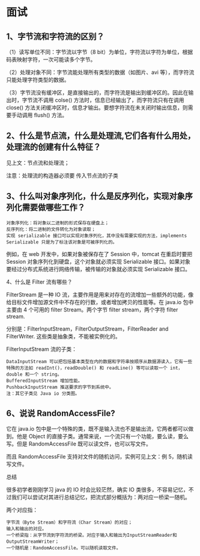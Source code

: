 面试
===

1、字节流和字符流的区别？
---

（1）读写单位不同：字节流以字节（8 bit）为单位，字符流以字符为单位，根据码表映射字符，一次可能读多个字节。

（2）处理对象不同：字节流能处理所有类型的数据（如图片、avi 等），而字符流只能处理字符类型的数据。

（3）字节流没有缓冲区，是直接输出的，而字符流是输出到缓冲区的。因此在输出时，字节流不调用 colse() 方法时，信息已经输出了，而字符流只有在调用 close() 方法关闭缓冲区时，信息才输出。要想字符流在未关闭时输出信息，则需要手动调用 flush() 方法。

2、什么是节点流，什么是处理流,它们各有什么用处，处理流的创建有什么特征？
---

见上文：节点流和处理流；

注意：处理流的构造器必须要 传入节点流的子类

3、什么叫对象序列化，什么是反序列化，实现对象序列化需要做哪些工作？
---

    对象序列化：将对象以二进制的形式保存在硬盘上；
    反序列化：将二进制的文件转化为对象读取；
    实现 serializable 接口可以实现对象序列化，其中没有需要实现的方法，implements Serializable 只是为了标注该对象是可被序列化的。

例如，在 web 开发中，如果对象被保存在了 Session 中，tomcat 在重启时要把 Session 对象序列化到硬盘，这个对象就必须实现 Serializable 接口。如果对象要经过分布式系统进行网络传输，被传输的对象就必须实现 Serializable 接口。

4、什么是 Filter 流有哪些？

FilterStream 是一种 IO 流，主要作用是用来对存在的流增加一些额外的功能，像给目标文件增加源文件中不存在的行数，或者增加拷贝的性能等。在 java.io 包中主要由 4 个可用的 filter Stream。两个字节 filter stream，两个字符 filter stream.

分别是：FilterInputStream，FilterOutputStream，FilterReader and FilterWriter. 这些类是抽象类，不能被实例化的。

FilterInputStream 流的子类：

    DataInputStream 可以把包括基本类型在内的数据和字符串按顺序从数据源读入，它有一些特殊的方法如 readInt()，readDouble() 和 readLine() 等可以读取一个 int，double 和一个 string。
    BufferedInputStream 增加性能。
    PushbackInputStream 推送要求的字节到系统中。
    注：其它子类见 Java io 分类图。

6、说说 RandomAccessFile?
---

它在 java.io 包中是一个特殊的类，既不是输入流也不是输出流，它两者都可以做到。他是 Object 的直接子类。通常来说，一个流只有一个功能，要么读，要么写。但是 RandomAccessFile 既可以读文件，也可以写文件。

而且 RandomAccessFile 支持对文件的随机访问，实例可见上文：例 5，随机读写文件。

总结

很多初学者刚刚学习 java 的 IO 时会比较茫然，确实 IO 类很多，不容易记忆，不过我们可以尝试对其进行总结记忆，把流式部分概括为：两对应一桥梁一随机。

两个对应指：

    字节流（Byte Stream）和字符流（Char Stream）的对应；
    输入和输出的对应。
    一个桥梁指：从字节流到字符流的桥梁。对应于输入和输出为InputStreamReader和OutputStreamWriter；
    一个随机是：RandomAccessFile。可以随机读取文件。
